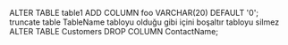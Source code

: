 ALTER TABLE table1 ADD COLUMN foo VARCHAR(20) DEFAULT '0';
truncate table TableName tabloyu olduğu gibi içini boşaltır tabloyu silmez
ALTER TABLE Customers DROP COLUMN ContactName;
